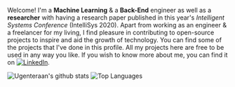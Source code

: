 Welcome! I'm a **Machine Learning** & a **Back-End** engineer as well as a **researcher** with having a research paper published in this year's *Intelligent Systems Conference* (IntelliSys 2020). Apart from working as an engineer & a freelancer for my living, I find pleasure in contributing to open-source projects to inspire and aid the growth of technology. You can find some of the projects that I've done in this profile. All my projects here are free to be used in any way you like. If you wish to know more about me, you can find it on [![LinkedIn][1.1]][1].



[1.1]: https://raw.githubusercontent.com/MartinHeinz/MartinHeinz/master/linkedin-3-16.png 


[1]: https://www.linkedin.com/in/ugenteraan-manogaran-68738b137/

![Ugenteraan's github stats](https://github-readme-stats.vercel.app/api?username=ugenteraan&show_icons=true&theme=merko&cache_seconds=3000)
![Top Languages](https://github-readme-stats.vercel.app/api/top-langs/?username=ugenteraan&layout=compact)